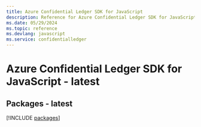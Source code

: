 ```yaml
---
title: Azure Confidential Ledger SDK for JavaScript
description: Reference for Azure Confidential Ledger SDK for JavaScript
ms.date: 05/29/2024
ms.topic: reference
ms.devlang: javascript
ms.service: confidentialledger
---
```

# Azure Confidential Ledger SDK for JavaScript - latest
## Packages - latest
[!INCLUDE [packages](confidential-ledger-index.md)]